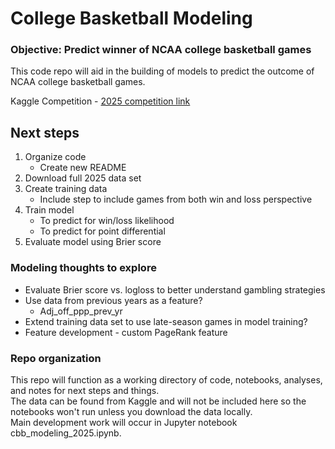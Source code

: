 # College Basketball Modeling

### Objective: Predict winner of NCAA college basketball games

This code repo will aid in the building of models to predict the outcome of NCAA college basketball games.

Kaggle Competition - [2025 competition link](https://www.kaggle.com/competitions/march-machine-learning-mania-2025/)


## Next steps

1. Organize code 
   * Create new README 
2. Download full 2025 data set 
3. Create training data 
   * Include step to include games from both win and loss perspective 
4. Train model
   * To predict for win/loss likelihood
   * To predict for point differential
5. Evaluate model using Brier score


### Modeling thoughts to explore
* Evaluate Brier score vs. logloss to better understand gambling strategies
* Use data from previous years as a feature?
  * Adj_off_ppp_prev_yr
* Extend training data set to use late-season games in model training?
* Feature development - custom PageRank feature


### Repo organization
This repo will function as a working directory of code, notebooks, analyses, and notes for next steps and things.  
The data can be found from Kaggle and will not be included here so the notebooks won't run unless you download the data locally.  
Main development work will occur in Jupyter notebook cbb_modeling_2025.ipynb.  
